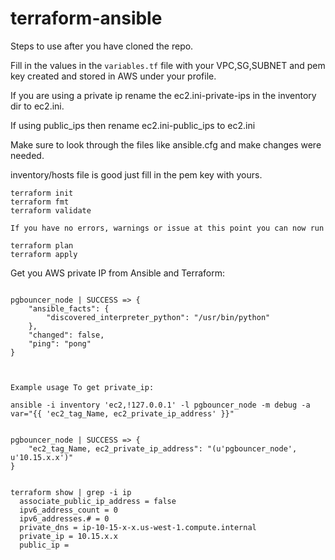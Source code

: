 # terraform-ansible

Steps to use after you have cloned the repo.


Fill in the values in the `variables.tf` file with your VPC,SG,SUBNET 
and pem key created and stored in AWS under your profile.

If you are using a private ip rename the ec2.ini-private-ips in the inventory dir to ec2.ini. 

If using public_ips then rename ec2.ini-public_ips to ec2.ini

Make sure to look through the files like ansible.cfg and make changes 
were needed.

inventory/hosts file is good just fill in the pem key with yours.


```
terraform init
terraform fmt
terraform validate 

If you have no errors, warnings or issue at this point you can now run

terraform plan
terraform apply
```

Get you AWS private IP from Ansible and Terraform:

```[terraform-ansible] ansible -u centos -i inventory pgbouncer_node  -m ping

pgbouncer_node | SUCCESS => {
    "ansible_facts": {
        "discovered_interpreter_python": "/usr/bin/python"
    },
    "changed": false,
    "ping": "pong"
}



Example usage To get private_ip:

ansible -i inventory 'ec2,!127.0.0.1' -l pgbouncer_node -m debug -a var="{{ 'ec2_tag_Name, ec2_private_ip_address' }}"


pgbouncer_node | SUCCESS => {
    "ec2_tag_Name, ec2_private_ip_address": "(u'pgbouncer_node', u'10.15.x.x')"
}


terraform show | grep -i ip
  associate_public_ip_address = false
  ipv6_address_count = 0
  ipv6_addresses.# = 0
  private_dns = ip-10-15-x-x.us-west-1.compute.internal
  private_ip = 10.15.x.x
  public_ip =

```